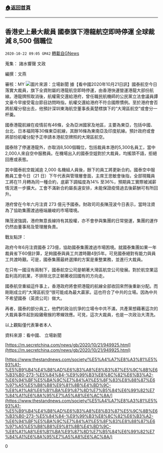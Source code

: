 ###  [:house:返回首頁](https://github.com/ourhimalayas/txt)
---

## 香港史上最大裁員 國泰旗下港龍航空即時停運 全球裁減 8,500 個職位
`2020-10-22 09:05 GM42` [轉載自GNews](https://gnews.org/zh-hant/440148/)

蒐集： 諸水響聲 文政

編撰：文燕

審核：MY
![]()![](https://gnews-media-offload.s3.amazonaws.com/wp-content/uploads/2020/10/22085526/103076605_10164228990460019_6904415810389535713_o20copy_BxNAM_PjjIh_1200x0.png)圖片來源：立場新聞
據【看中國2020年10月21日訊】國泰航空今日落實大裁員，旗下全資附屬的港龍航空即時停運，由香港快運營運港龍大部份航線。港龍牌照取消後，航權需交還給港府，曾任職民航機師的公民黨立法會議員譚文豪今早接受電台節目訪問時指，航權交還給港府不符合國際慣例。至於港府會否將航權分發出去，他預計深圳東海航空董事長黃楚標旗下的“大灣區航空”或會分一杯羹。

國泰港龍航線在疫情前有46條，全為亞洲國家及地區，主要為東亞，包括中國、台北、日本福岡等30條東亞航線，其餘16條為東南亞及印度航線。預計政府或會將部份航權分配予正申請本港航空牌照的大灣區航空。

國泰除了停運港龍外，亦取消8,500個職位，包括裁員本港的5,300名員工，當中2,000人來自空中服務員。在機場出入的國泰空姐對於大裁員，均搖頭不語，拒絕回應或表態。

其中國泰航空裁減逾 2,000 名機組人員後，餘下的員工將更新合約。國泰空中服務員工會今日（21 日）下午代表與管理層會面，主席王思敏會後指，全部現職員工將在11 月轉為同一種合約，底薪下調幅度為14% 至36%，預期員工實際被減薪情況進一步擴大。工會不滿新合約屬長遠安排，未能保證疫情過去後薪酬可有所回升。

港府曾在今年六月注資 273 億元予國泰。財政司司長陳茂波今日表示，當時注資為了協助集團渡過極端嚴峻的市場環境。

陳茂波強調，港府無意長線持有其股權，亦不會參與集團的日常營運，集團的運作仍然由董事局及管理層負責。

戰友點評：

政府今年6月注資國泰 273億，協助國泰集團渡過市場困境。就國泰集團如果一年裁員省下60億計算，足夠國泰與員工共渡時艱4到5年。可見國泰絕對有能力與員工共渡時艱。可是，國泰集團最終選擇的方案是重整業務，並進行大裁員。

在只有一國沒有兩制下，國泰航空公司是朝著大灣區航空公司發展。對於航空業這盈利高的航業，不排除北京正朝著收回國有的方向走。

國泰航空重組這件事上，香港政府將會把港龍的航線全部收回來然後重新分配。而剛剛成立的“大灣區航空“很可能成為最大贏家。這也符合了中共的立場。因為中共不希望國泰（英資公司）做大。

再者，國泰的部分員工，他們的政治抗爭的立場令中共不滿，共產黨想藉著這次的大裁員事件起到殺雞儆猴的寒蟬效應。可見，這次大裁員，也是一次政治大清洗。

以上觀點僅代表筆者本人

資料來源：看中國、 立場新聞

[https://m.secretchina.com/news/gb/2020/10/21/949925.html](https://m.secretchina.com/news/gb/2020/10/21/949925.html)

[https://www.thestandnews.com/society/%E5%A4%A7%E8%A3%81%E5%93%A1-%E5%B9%B4%E4%B8%AD%E6%B3%A8%E8%B3%87%E5%9C%8B%E6%B3%B0-273-%E5%84%84-%E9%99%B3%E8%8C%82%E6%B3%A2-%E6%94%BF%E5%BA%9C%E7%84%A1%E5%8F%83%E8%88%87%E6%97%A5%E5%B8%B8%E9%81%8B%E4%BD%9C-%E8%A1%A8%E6%B1%BA%E9%87%8D%E7%B5%84%E6%99%82%E7%84%A1%E6%8A%95%E7%A5%A8%E6%AC%8A/](https://www.thestandnews.com/society/%E5%A4%A7%E8%A3%81%E5%93%A1-%E5%B9%B4%E4%B8%AD%E6%B3%A8%E8%B3%87%E5%9C%8B%E6%B3%B0-273-%E5%84%84-%E9%99%B3%E8%8C%82%E6%B3%A2-%E6%94%BF%E5%BA%9C%E7%84%A1%E5%8F%83%E8%88%87%E6%97%A5%E5%B8%B8%E9%81%8B%E4%BD%9C-%E8%A1%A8%E6%B1%BA%E9%87%8D%E7%B5%84%E6%99%82%E7%84%A1%E6%8A%95%E7%A5%A8%E6%AC%8A/)

0
